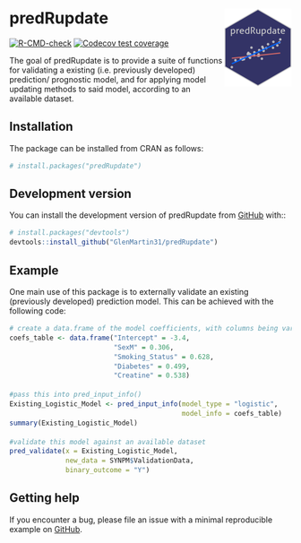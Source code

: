 
<!-- README.md is generated from README.Rmd. Please edit that file -->

# predRupdate <a href="https://glenmartin31.github.io/predRupdate/"><img src="man/figures/logo.png" align="right" height="139" /></a>

<!-- badges: start -->

[![R-CMD-check](https://github.com/GlenMartin31/predRupdate/actions/workflows/R-CMD-check.yaml/badge.svg)](https://github.com/GlenMartin31/predRupdate/actions/workflows/R-CMD-check.yaml)
[![Codecov test
coverage](https://codecov.io/gh/GlenMartin31/predRupdate/branch/master/graph/badge.svg)](https://app.codecov.io/gh/GlenMartin31/predRupdate?branch=master)
<!-- [![CRAN status](https://www.r-pkg.org/badges/version/predRupdate)](https://CRAN.R-project.org/package=predRupdate) -->
<!-- badges: end -->

The goal of predRupdate is to provide a suite of functions for
validating a existing (i.e. previously developed) prediction/ prognostic
model, and for applying model updating methods to said model, according
to an available dataset.

## Installation

The package can be installed from CRAN as follows:

``` r
# install.packages("predRupdate")
```

## Development version

You can install the development version of predRupdate from
[GitHub](https://github.com/) with::

``` r
# install.packages("devtools")
devtools::install_github("GlenMartin31/predRupdate")
```

## Example

One main use of this package is to externally validate an existing
(previously developed) prediction model. This can be achieved with the
following code:

``` r
# create a data.frame of the model coefficients, with columns being variables
coefs_table <- data.frame("Intercept" = -3.4,
                          "SexM" = 0.306,
                          "Smoking_Status" = 0.628,
                          "Diabetes" = 0.499,
                          "Creatine" = 0.538)

#pass this into pred_input_info()
Existing_Logistic_Model <- pred_input_info(model_type = "logistic",
                                           model_info = coefs_table)
summary(Existing_Logistic_Model)

#validate this model against an available dataset
pred_validate(x = Existing_Logistic_Model,
              new_data = SYNPM$ValidationData,
              binary_outcome = "Y")
```

## Getting help

If you encounter a bug, please file an issue with a minimal reproducible
example on [GitHub](https://github.com/GlenMartin31/predRupdate).
